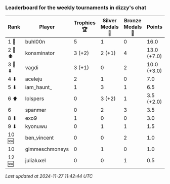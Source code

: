 ### Leaderboard for the weekly tournaments in dizzy's chat
| Rank | Player | Trophies 🏆 | Silver Medals 🥈 | Bronze Medals 🥉 | Points |
|------|--------|-------------|------------------|------------------|--------|
| 1 🥇 | buhl00n | 5 | 1 | 0 | 16.0 |
| 2 🥈 ⬆| konsminator | 3 (+2) | 2 (+1) | 4 | 13.0 (+7.0) |
| 3 🥉 ⬇| vagdi | 3 (+1) | 0 | 2 | 10.0 (+3.0) |
| 4 ⬇| aceleju | 2 | 1 | 0 | 7.0 |
| 5 ⬇| iam_haunt_ | 1 | 3 | 1 | 6.5 |
| 6 ⬆| lolspers | 0 | 3 (+2) | 1 | 3.5 (+2.0) |
| 6 | spanmer | 0 | 2 | 3 | 3.5 |
| 8 ⬇| exo9 | 1 | 0 | 0 | 3.0 |
| 9 ⬇| kyonuwu | 0 | 1 | 1 | 1.5 |
| 10 🆕| ben_vincent | 0 | 0 | 2 | 1.0 |
| 10 | gimmeschmoneys | 0 | 1 | 0 | 1.0 |
| 12 🆕| julialuxel | 0 | 0 | 1 | 0.5 |

_Last updated at 2024-11-27 11:42:44 UTC_